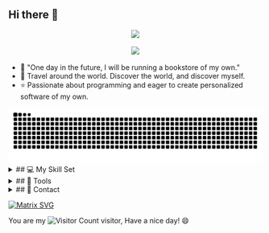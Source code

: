 ## Hi there 👋
<p align="center">
<img src="https://capsule-render.vercel.app/api?type=waving&color=gradient&height=300&&section=header&text=Hi%20there!&fontSize=70&fontAlign=50&fontAlignY=30&desc=Hi,%20I%20am%20Xudong!&descAlign=50&descSize=20&descAlignY=60&animation=fadeIn" />
</p>





<p align="center">
<img src="https://readme-typing-svg.demolab.com?font=Orbitron&size=25&pause=1000&center=true&vCenter=true&random=false&width=600&lines=Welcome+to+my+GitHub+profile+page!;I+am+super+obsessed+with+programming!" />
</p>




<!--
**wl200203/wl200203** is a ✨ _special_ ✨ repository because its `README.md` (this file) appears on your GitHub profile.
**![](images/020306.png)
Here are some ideas to get you started:

- 🔭 I’m currently working on ...
- 🌱 I’m currently learning ...
- 👯 I’m looking to collaborate on ...
- 🤔 I’m looking for help with ...
- 💬 Ask me about ...
- 📫 How to reach me: ...
- 😄 Pronouns: ...
- ⚡ Fun fact: ...
-->
- 💜 "One day in the future, I will be running a bookstore of my own."
- 🏃 Travel around the world. Discover the world, and discover myself.
- ⭐️ Passionate about programming and eager to create personalized software of my own.




<picture>
  <source media="(prefers-color-scheme: dark)" srcset="https://raw.githubusercontent.com/wl200203/wl200203/output/github-contribution-grid-snake-dark.svg">
  <source media="(prefers-color-scheme: light)" srcset="https://raw.githubusercontent.com/wl200203/wl200203/output/github-contribution-grid-snake.svg">
  <img alt="github contribution grid snake animation" src="https://raw.githubusercontent.com/wl200203/wl200203/output/github-contribution-grid-snake.svg">
</picture>




<details>
  <summary>## 💻 My Skill Set </summary>
  
<img src="https://img.shields.io/badge/-Python-3776AB?style=flat-square&logo=python&logoColor=white" /> <img src="https://img.shields.io/badge/-C++-00599C?style=flat-square&logo=c%2B%2B&logoColor=white" /> <img src="https://img.shields.io/badge/-C-A8B9CC?style=flat-square&logo=c&logoColor=white" /> <img src="https://img.shields.io/badge/-JavaScript-F7DF1E?style=flat-square&logo=javascript&logoColor=white" /> <img src="https://img.shields.io/badge/-HTML5-E34F26?style=flat-square&logo=html5&logoColor=white" /> <img src="https://img.shields.io/badge/-CSS3-1572B6?style=flat-square&logo=css3" /> 

</details>




<details>
  <summary>## 🔧 Tools </summary>

<code><img width="10%" src="https://www.vectorlogo.zone/logos/visualstudio_code/visualstudio_code-ar21.svg"></code>
<code><img width="10%" src="https://www.vectorlogo.zone/logos/pytorch/pytorch-ar21.svg"></code>
<code><img width="10%" src="https://www.vectorlogo.zone/logos/jupyter/jupyter-ar21.svg"></code>
<br />
<code><img width="10%" src="https://www.vectorlogo.zone/logos/mysql/mysql-ar21.svg"></code>
<code><img width="10%" src="https://www.vectorlogo.zone/logos/github/github-ar21.svg"></code>
<code><img width="10%" src="https://www.vectorlogo.zone/logos/json/json-ar21.svg"></code>

</details>


<details>
  <summary>## 💌 Contact </summary>
  
[![](https://img.shields.io/badge/Instagram-E4405F?style=for-the-badge&logo=instagram&logoColor=white)](https://www.instagram.com/currydong83)
[![](https://img.shields.io/badge/GitHub-181717?style=for-the-badge&logo=github&logoColor=white)](https://github.com/wl200203)
[![](https://img.shields.io/badge/Discord-7289DA?style=for-the-badge&logo=discord&logoColor=white)](https://discord.com/invite/왕욱동)
[![](https://img.shields.io/badge/Email-D14836?style=for-the-badge&logo=gmail&logoColor=white)](mailto:wangcurry33@gmail.com)

</details>





[![Matrix SVG](https://raw.githubusercontent.com/rodrigograca31/rodrigograca31/master/matrix.svg)](https://www.youtube.com/watch?v=SDkAGkd4NLc)
<p>You are my <img src="https://profile-counter.glitch.me/wl200203/count.svg" alt="Visitor Count"> visitor, Have a nice day! 😄</p>





















